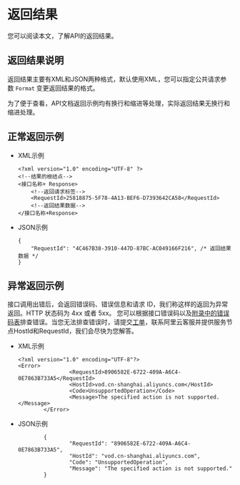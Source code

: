 返回结果 
=========================

您可以阅读本文，了解API的返回结果。

返回结果说明 
---------------------------

返回结果主要有XML和JSON两种格式，默认使用XML，您可以指定公共请求参数 `Format` 变更返回结果的格式。

为了便于查看，API文档返回示例均有换行和缩进等处理，实际返回结果无换行和缩进处理。

正常返回示例 
---------------------------

* XML示例

      <?xml version="1.0" encoding="UTF-8" ?>
      <!--结果的根结点-->
      <接口名称+ Response>
          <!--返回请求标签-->
          <RequestId>25818875-5F78-4A13-BEF6-D7393642CA58</RequestId>
          <!--返回结果数据-->
      </接口名称+Response>
                                      

  

* JSON示例

      {
          "RequestId": "4C467B38-3910-447D-87BC-AC049166F216", /* 返回结果数据 */
      }
                                      

  




异常返回示例 
---------------------------

接口调用出错后，会返回错误码、错误信息和请求 ID，我们称这样的返回为异常返回。HTTP 状态码为 4xx 或者 5xx。 您可以根据接口错误码以及[附录中的错误码表](/cn.zh-CN/服务端API/错误码表.md)排查错误。当您无法排查错误时，请提交[工单](https://selfservice.console.aliyun.com/ticket/category/vod/today)，联系阿里云客服并提供服务节点HostId和RequestId，我们会尽快为您解答。

* XML示例

      <?xml version="1.0" encoding="UTF-8"?> 
      <Error>
                      <RequestId>8906582E-6722-409A-A6C4-0E7863B733A5</RequestId> 
                      <HostId>vod.cn-shanghai.aliyuncs.com</HostId> 
                      <Code>UnsupportedOperation</Code>
                      <Message>The specified action is not supported.</Message>
              </Error>
                                              

  

* JSON示例

              {
                      "RequestId": "8906582E-6722-409A-A6C4-0E7863B733A5", 
                      "HostId": "vod.cn-shanghai.aliyuncs.com",
                      "Code": "UnsupportedOperation",
                      "Message": "The specified action is not supported."
              }
                                              

  



